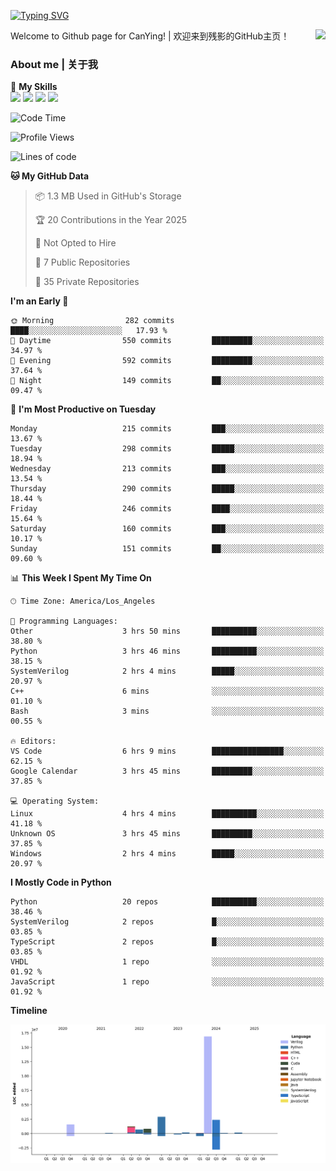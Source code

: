 [![Typing SVG](https://readme-typing-svg.herokuapp.com?size=25&duration=3500&color=00FFFF&vCenter=true&width=250&height=40&lines=Hi+Welcome+%F0%9F%91%8B%F0%9F%8F%BB;I'm+CanYing|残影)](https://git.io/typing-svg)

<a href="#">
  <img align="right" src="https://github-readme-stats.vercel.app/api?username=CanYing0913&count_private=true&rank_icon=github&show_icons=true&bg_color=15,f2f7fd,E0EAFC&" />
</a>

Welcome to Github page for CanYing! | 欢迎来到残影的GitHub主页！

### About me | 关于我

🌟 **My Skills**  
![](https://img.shields.io/badge/-C-A8B9CC?style=flat-square&logo=C&logoColor=fff)
![](https://img.shields.io/badge/-C++-00599C?style=flat-square&logo=Cpp&logoColor=fff)
![](https://img.shields.io/badge/-Python-3776AB?style=flat-square&logo=Python&logoColor=fff)
![](https://img.shields.io/badge/-Linux-000000?style=flat-square&logo=Linux&logoColor=fff)

<!--START_SECTION:waka-->
![Code Time](http://img.shields.io/badge/Code%20Time-1%2C374%20hrs%2013%20mins-blue)

![Profile Views](http://img.shields.io/badge/Profile%20Views-0-blue)

![Lines of code](https://img.shields.io/badge/From%20Hello%20World%20I%27ve%20Written-26.8%20million%20lines%20of%20code-blue)

**🐱 My GitHub Data** 

> 📦 1.3 MB Used in GitHub's Storage 
 > 
> 🏆 20 Contributions in the Year 2025
 > 
> 🚫 Not Opted to Hire
 > 
> 📜 7 Public Repositories 
 > 
> 🔑 35 Private Repositories 
 > 
**I'm an Early 🐤** 

```text
🌞 Morning                282 commits         ████░░░░░░░░░░░░░░░░░░░░░   17.93 % 
🌆 Daytime                550 commits         █████████░░░░░░░░░░░░░░░░   34.97 % 
🌃 Evening                592 commits         █████████░░░░░░░░░░░░░░░░   37.64 % 
🌙 Night                  149 commits         ██░░░░░░░░░░░░░░░░░░░░░░░   09.47 % 
```
📅 **I'm Most Productive on Tuesday** 

```text
Monday                   215 commits         ███░░░░░░░░░░░░░░░░░░░░░░   13.67 % 
Tuesday                  298 commits         █████░░░░░░░░░░░░░░░░░░░░   18.94 % 
Wednesday                213 commits         ███░░░░░░░░░░░░░░░░░░░░░░   13.54 % 
Thursday                 290 commits         █████░░░░░░░░░░░░░░░░░░░░   18.44 % 
Friday                   246 commits         ████░░░░░░░░░░░░░░░░░░░░░   15.64 % 
Saturday                 160 commits         ███░░░░░░░░░░░░░░░░░░░░░░   10.17 % 
Sunday                   151 commits         ██░░░░░░░░░░░░░░░░░░░░░░░   09.60 % 
```


📊 **This Week I Spent My Time On** 

```text
🕑︎ Time Zone: America/Los_Angeles

💬 Programming Languages: 
Other                    3 hrs 50 mins       ██████████░░░░░░░░░░░░░░░   38.80 % 
Python                   3 hrs 46 mins       ██████████░░░░░░░░░░░░░░░   38.15 % 
SystemVerilog            2 hrs 4 mins        █████░░░░░░░░░░░░░░░░░░░░   20.97 % 
C++                      6 mins              ░░░░░░░░░░░░░░░░░░░░░░░░░   01.10 % 
Bash                     3 mins              ░░░░░░░░░░░░░░░░░░░░░░░░░   00.55 % 

🔥 Editors: 
VS Code                  6 hrs 9 mins        ████████████████░░░░░░░░░   62.15 % 
Google Calendar          3 hrs 45 mins       █████████░░░░░░░░░░░░░░░░   37.85 % 

💻 Operating System: 
Linux                    4 hrs 4 mins        ██████████░░░░░░░░░░░░░░░   41.18 % 
Unknown OS               3 hrs 45 mins       █████████░░░░░░░░░░░░░░░░   37.85 % 
Windows                  2 hrs 4 mins        █████░░░░░░░░░░░░░░░░░░░░   20.97 % 
```

**I Mostly Code in Python** 

```text
Python                   20 repos            ██████████░░░░░░░░░░░░░░░   38.46 % 
SystemVerilog            2 repos             █░░░░░░░░░░░░░░░░░░░░░░░░   03.85 % 
TypeScript               2 repos             █░░░░░░░░░░░░░░░░░░░░░░░░   03.85 % 
VHDL                     1 repo              ░░░░░░░░░░░░░░░░░░░░░░░░░   01.92 % 
JavaScript               1 repo              ░░░░░░░░░░░░░░░░░░░░░░░░░   01.92 % 
```



**Timeline**

![Lines of Code chart](https://raw.githubusercontent.com/CanYing0913/CanYing0913/master/assets/bar_graph.png)


<!--END_SECTION:waka-->
